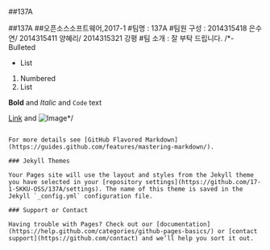 ##137A

##137A
##오픈소스소프트웨어,2017-1
#팀명 : 137A
#팀원 구성 : 2014315418 은수연/ 2014315411 양혜리/ 2014315321 강평
#팀 소개 : 잘 부탁 드립니다.
/*- Bulleted
- List

1. Numbered
2. List

**Bold** and _Italic_ and `Code` text

[Link](url) and ![Image](src)*/
```

For more details see [GitHub Flavored Markdown](https://guides.github.com/features/mastering-markdown/).

### Jekyll Themes

Your Pages site will use the layout and styles from the Jekyll theme you have selected in your [repository settings](https://github.com/17-1-SKKU-OSS/137A/settings). The name of this theme is saved in the Jekyll `_config.yml` configuration file.

### Support or Contact

Having trouble with Pages? Check out our [documentation](https://help.github.com/categories/github-pages-basics/) or [contact support](https://github.com/contact) and we’ll help you sort it out.
